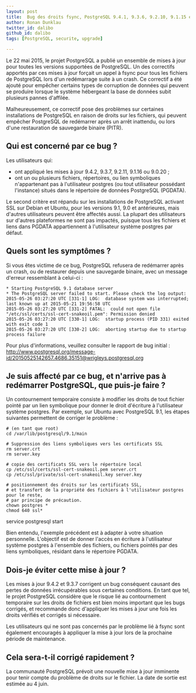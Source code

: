 ```yaml
---
layout: post
title:  Bug des droits fsync, PostgreSQL 9.4.1, 9.3.6, 9.2.10, 9.1.15 et 9.0.19
author: Ronan Dunklau
twitter_id: dalibo
github_id: dalibo
tags: [PostgreSQL, securite, upgrade]

---
```



Le 22 mai 2015, le projet PostgreSQL a publié un ensemble de mises à jour pour toutes les versions supportées de PostgreSQL. Un des correctifs apportés par ces mises à jour forçait un appel à fsync pour tous les fichiers de PostgreSQL lors d'un redémarrage suite à un crash. Ce correctif a été ajouté pour empêcher certains types de corruption de données qui peuvent se produire lorsque le système hébergeant la base de données subit plusieurs pannes d'affilée.

Malheureusement, ce correctif pose des problèmes sur certaines installations de PostgreSQL en raison de droits sur les fichiers, qui peuvent empêcher PostgreSQL de redémarrer après un arrêt inattendu, ou lors d'une restauration de sauvegarde binaire (PITR).

<!--MORE-->

Qui est concerné par ce bug ?
-----------------------------

Les utilisateurs qui:

  * ont appliqué les mises à jour 9.4.2, 9.3.7, 9.2.11, 9.1.16 ou 9.0.20 ;
  * ont un ou plusieurs fichiers, répertoires, ou lien symboliques n'appartenant pas à l'utilisateur postgres (ou tout utilisateur possédant l'instance) situés dans le répertoire de données PostgreSQL (PGDATA).

Le second critère est répandu sur les installations de PostgreSQL activant SSL sur Debian et Ubuntu, pour les versions 9.1, 9.0 et antérieures, mais d'autres utilisateurs peuvent être affectés aussi. La plupart des utilisateurs sur d'autres plateformes ne sont pas impactés, puisque tous les fichiers et liens dans PGDATA appartiennent à l'utilisateur système postgres par défaut.

Quels sont les symptômes ?
--------------------------

Si vous êtes victime de ce bug, PostgreSQL refusera de redémarrer après un crash, ou de restaurer depuis une sauvegarde binaire, avec un message d'erreur ressemblant à celui-ci :

    * Starting PostgreSQL 9.1 database server
    * The PostgreSQL server failed to start. Please check the log output:
    2015-05-26 03:27:20 UTC [331-1] LOG:  database system was interrupted; last known up at 2015-05-21 19:56:58 UTC
    2015-05-26 03:27:20 UTC [331-2] FATAL:  could not open file "/etc/ssl/certs/ssl-cert-snakeoil.pem": Permission denied
    2015-05-26 03:27:20 UTC [330-1] LOG:  startup process (PID 331) exited with exit code 1
    2015-05-26 03:27:20 UTC [330-2] LOG:  aborting startup due to startup process failure

Pour plus d'informations, veuillez consulter le rapport de bug initial : http://www.postgresql.org/message-id/20150525142657.4686.35151@wrigleys.postgresql.org


Je suis affecté par ce bug, et n'arrive pas à redémarrer PostgreSQL, que puis-je faire ?
----------------------------------------------------------------------------------------

Un contournement temporaire consiste à modifier les droits de tout fichier pointé par un lien symbolique pour donner le droit d'écriture à l'utilisateur système postgres. Par exemple, sur Ubuntu avec PostgreSQL 9.1, les étapes suivantes permettent de corriger le problème :

    # (en tant que root)
    cd /var/lib/postgresql/9.1/main
    
    # Suppression des liens symboliques vers les certificats SSL
    rm server.crt
    rm server.key 
    
    # copie des certificats SSL vers le répertoire local
    cp /etc/ssl/certs/ssl-cert-snakeoil.pem server.crt
    cp /etc/ssl/private/ssl-cert-snakeoil.key server.key
    
    # positionnement des droits sur les certificats SSL,
    # et transfert de la propriété des fichiers à l'utilisateur postgres pour le reste,
    # par principe de précaution.
    chown postgres *
    chmod 640 ssl*

service postgresql start

Bien entendu, l'exemple précédent est à adapter à votre situation personnelle. L'objectif est de donner l'accès en écriture à l'utilisateur système postgres à l'ensemble des fichiers, ou fichiers pointés par des liens symboliques, résidant dans le répertoire PGDATA.

Dois-je éviter cette mise à jour ?
----------------------------------


Les mises à jour 9.4.2 et 9.3.7 corrigent un bug conséquent causant des pertes de données irrécupérables sous certaines conditions. En tant que tel, le projet PostgreSQL considère que le risque lié au contournement temporaire sur les droits de fichiers est bien moins important que les bugs corrigés, et recommande donc d'appliquer les mises à jour une fois les droits vérifiés et corrigés si nécessaire.

Les utilisateurs qui ne sont pas concernés par le problème lié à fsync sont également encouragés à appliquer la mise à jour lors de la prochaine période de maintenance.

Cela sera-t-il corrigé rapidement ?
-----------------------------------

La communauté PostgreSQL prévoit une nouvelle mise à jour imminente pour tenir compte du problème de droits sur le fichier. La date de sortie est estimée au 4 juin.

